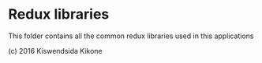 Redux libraries
=================

This folder contains all the common redux libraries used in this applications


(c)  2016 Kiswendsida Kikone
